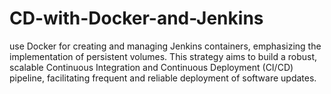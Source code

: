 # CD-with-Docker-and-Jenkins
 use Docker for creating and managing Jenkins containers, emphasizing the implementation of persistent volumes. This strategy aims to build a robust, scalable Continuous Integration and Continuous Deployment (CI/CD) pipeline, facilitating frequent and reliable deployment of software updates. 
